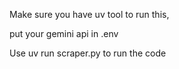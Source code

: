 Make sure you have uv tool to run this,

put your gemini api in .env

Use uv run scraper.py to run the code
